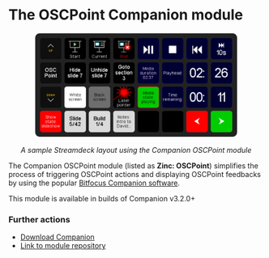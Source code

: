 # The OSCPoint Companion module

<div align="center">
<img src="./assets/streamdeck.png" style="max-width: 400px">

_A sample Streamdeck layout using the Companion OSCPoint module_
</div>

The Companion OSCPoint module (listed as **Zinc: OSCPoint**) simplifies the process of triggering OSCPoint actions and displaying OSCPoint feedbacks by using the popular [Bitfocus Companion software](https://bitfocus.io/companion).

This module is available in builds of Companion v3.2.0+

### Further actions

- [Download Companion](https://bitfocus.io/companion)
- [Link to module repository](https://github.com/bitfocus/companion-module-zinc-oscpoint)

